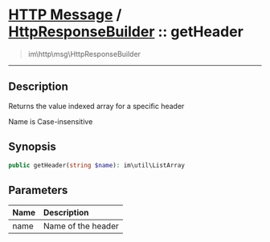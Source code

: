 # [HTTP Message](http.md) / [HttpResponseBuilder](http-HttpResponseBuilder.md) :: getHeader
 > im\http\msg\HttpResponseBuilder
____

## Description
Returns the value indexed array for a specific header

Name is Case-insensitive

## Synopsis
```php
public getHeader(string $name): im\util\ListArray
```

## Parameters
| Name | Description |
| :--- | :---------- |
| name | Name of the header |
